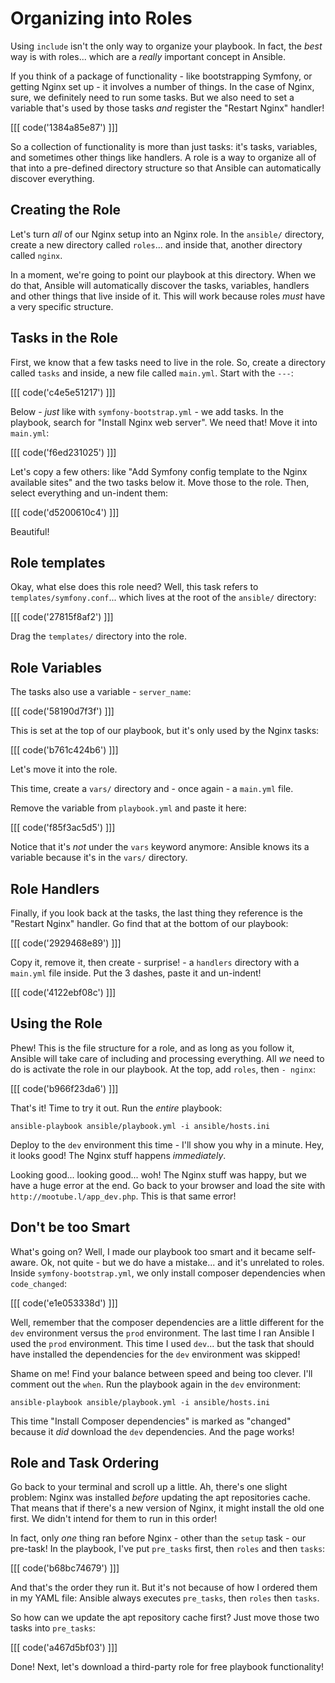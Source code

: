 # Organizing into Roles

Using `include` isn't the only way to organize your playbook. In fact, the *best*
way is with roles... which are a *really* important concept in Ansible.

If you think of a package of functionality - like bootstrapping Symfony, or getting
Nginx set up - it involves a number of things. In the case of Nginx, sure, we definitely
need to run some tasks. But we also need to set a variable that's used by those
tasks *and* register the "Restart Nginx" handler!

[[[ code('1384a85e87') ]]]

So a collection of functionality is more than just tasks: it's tasks, variables,
and sometimes other things like handlers. A role is a way to organize all of that
into a pre-defined directory structure so that Ansible can automatically discover
everything.

## Creating the Role

Let's turn *all* of our Nginx setup into an Nginx role. In the `ansible/` directory,
create a new directory called `roles`... and inside that, another directory called
`nginx`.

In a moment, we're going to point our playbook at this directory. When we do that,
Ansible will automatically discover the tasks, variables, handlers and other things
that live inside of it. This will work because roles *must* have a very specific
structure.

## Tasks in the Role

First, we know that a few tasks need to live in the role. So, create a directory
called `tasks` and inside, a new file called `main.yml`. Start with the `---`:

[[[ code('c4e5e51217') ]]]

Below - *just* like with `symfony-bootstrap.yml` - we add tasks. In the playbook,
search for "Install Nginx web server". We need that! Move it into `main.yml`:

[[[ code('f6ed231025') ]]]

Let's copy a few others: like "Add Symfony config template to the Nginx available sites"
and the two tasks below it. Move those to the role. Then, select everything and
un-indent them:

[[[ code('d5200610c4') ]]]

Beautiful!

## Role templates

Okay, what else does this role need? Well, this task refers to `templates/symfony.conf`...
which lives at the root of the `ansible/` directory:

[[[ code('27815f8af2') ]]]

Drag the `templates/` directory into the role.

## Role Variables

The tasks also use a variable - `server_name`:

[[[ code('58190d7f3f') ]]]

This is set at the top of our playbook, but it's only used by the Nginx tasks:

[[[ code('b761c424b6') ]]]

Let's move it into the role.

This time, create a `vars/` directory and - once again - a `main.yml` file.

Remove the variable from `playbook.yml` and paste it here:

[[[ code('f85f3ac5d5') ]]]

Notice that it's *not* under the `vars` keyword anymore: Ansible knows its a variable
because it's in the `vars/` directory.

## Role Handlers

Finally, if you look back at the tasks, the last thing they reference is the
"Restart Nginx" handler. Go find that at the bottom of our playbook:

[[[ code('2929468e89') ]]]

Copy it, remove it, then create - surprise! - a `handlers` directory with a `main.yml`
file inside. Put the 3 dashes, paste it and un-indent!

[[[ code('4122ebf08c') ]]]

## Using the Role

Phew! This is the file structure for a role, and as long as you follow it, Ansible
will take care of including and processing everything. All *we* need to do is activate
the role in our playbook. At the top, add `roles`, then `- nginx`:

[[[ code('b966f23da6') ]]]

That's it! Time to try it out. Run the *entire* playbook:

```terminal
ansible-playbook ansible/playbook.yml -i ansible/hosts.ini
```

Deploy to the `dev` environment this time - I'll show you why in a minute. Hey,
it looks good! The Nginx stuff happens *immediately*.

Looking good... looking good... woh! The Nginx stuff was happy, but we have a huge
error at the end. Go back to your browser and load the site with `http://mootube.l/app_dev.php`.
This is that same error!

## Don't be too Smart

What's going on? Well, I made our playbook too smart and it became self-aware. Ok,
not quite - but we do have a mistake... and it's unrelated to roles. Inside
`symfony-bootstrap.yml`, we only install composer dependencies when `code_changed`:

[[[ code('e1e053338d') ]]]

Well, remember that the composer dependencies are a little different for the `dev`
environment versus the `prod` environment. The last time I ran Ansible I used the
`prod` environment. This time I used `dev`... but the task that should have installed
the dependencies for the `dev` environment was skipped!

Shame on me! Find your balance between speed and being too clever. I'll comment
out the `when`. Run the playbook again in the `dev` environment:

```terminal
ansible-playbook ansible/playbook.yml -i ansible/hosts.ini
```

This time "Install Composer dependencies" is marked as "changed" because it *did*
download the `dev` dependencies. And the page works!

## Role and Task Ordering

Go back to your terminal and scroll up a little. Ah, there's one slight problem:
Nginx was installed *before* updating the apt repositories cache. That means that
if there's a new version of Nginx, it might install the old one first. We didn't
intend for them to run in this order!

In fact, only *one* thing ran before Nginx - other than the `setup` task - our
pre-task! In the playbook, I've put `pre_tasks` first, then `roles` and then `tasks`:

[[[ code('b68bc74679') ]]]

And that's the order they run it. But it's not because of how I ordered them in
my YAML file: Ansible always executes `pre_tasks`, then `roles` then `tasks`.

So how can we update the apt repository cache first? Just move those two tasks
into `pre_tasks`:

[[[ code('a467d5bf03') ]]]

Done! Next, let's download a third-party role for free playbook functionality!
